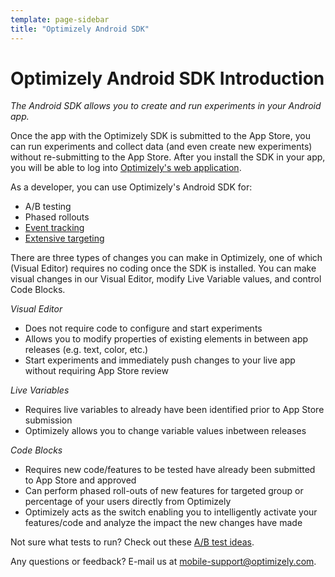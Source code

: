 ```yaml
---
template: page-sidebar
title: "Optimizely Android SDK"
---
```


# Optimizely Android SDK Introduction

*The Android SDK allows you to create and run experiments in your Android app.*

Once the app with the Optimizely SDK is submitted to the App Store, you can run experiments and collect data (and even create new experiments) without re-submitting to the App Store.  After you install the SDK in your app, you will be able to log into [Optimizely's web application](https://app.optimizely.com).

As a developer, you can use Optimizely's Android SDK for:

- A/B testing
- Phased rollouts
- [Event tracking](https://help.optimizely.com/hc/en-us/articles/202296994-Creating-an-iOS-experiment#goals)
- [Extensive targeting](https://help.optimizely.com/hc/en-us/articles/202296994-Creating-an-iOS-experiment#targeting)

There are three types of changes you can make in Optimizely, one of which (Visual Editor) requires no coding once the SDK is installed. You can make visual changes in our Visual Editor, modify Live Variable values, and control Code Blocks.

*Visual Editor*

- Does not require code to configure and start experiments
- Allows you to modify properties of existing elements in between app releases (e.g. text, color, etc.)
- Start experiments and immediately push changes to your live app without requiring App Store review

*Live Variables*

- Requires live variables to already have been identified prior to App Store submission
- Optimizely allows you to change variable values inbetween releases

*Code Blocks*
 
- Requires new code/features to be tested have already been submitted to App Store and approved 
- Can perform phased roll-outs of new features for targeted group or percentage of your users directly from Optimizely
- Optimizely acts as the switch enabling you to intelligently activate your features/code and analyze the impact the new changes have made

Not sure what tests to run?  Check out these [A/B test ideas](https://www.optimizely.com/mobile/).


Any questions or feedback?  E-mail us at [mobile-support@optimizely.com](mailto:mobile-support@optimizely.com).